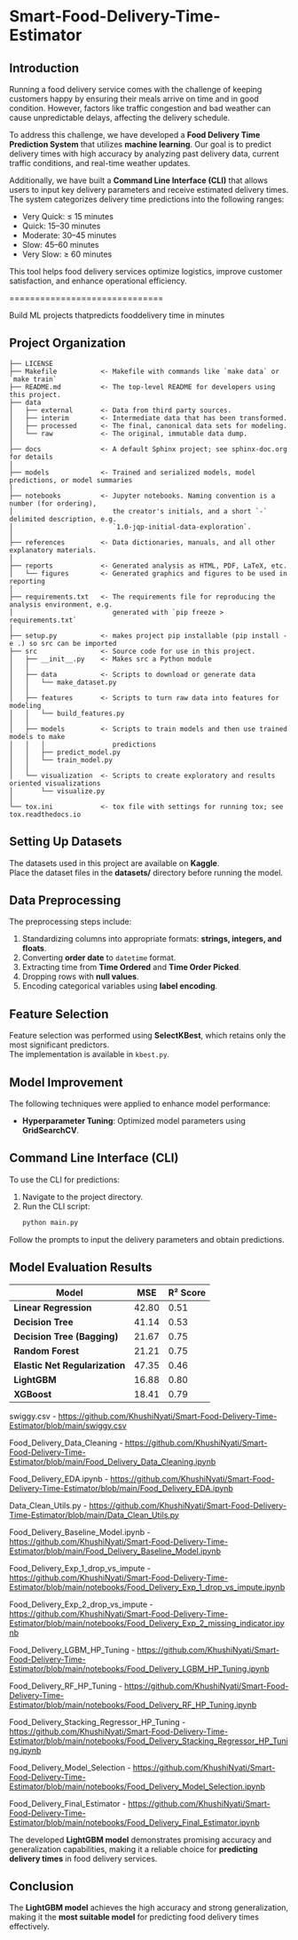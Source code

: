# Smart-Food-Delivery-Time-Estimator

##  Introduction  

Running a food delivery service comes with the challenge of keeping customers happy by ensuring their meals arrive on time and in good condition. However, factors like traffic congestion and bad weather can cause unpredictable delays, affecting the delivery schedule.  

To address this challenge, we have developed a **Food Delivery Time Prediction System** that utilizes **machine learning**. Our goal is to predict delivery times with high accuracy by analyzing past delivery data, current traffic conditions, and real-time weather updates.  

Additionally, we have built a **Command Line Interface (CLI)** that allows users to input key delivery parameters and receive estimated delivery times. The system categorizes delivery time predictions into the following ranges:  

-  Very Quick: ≤ 15 minutes  
-  Quick: 15–30 minutes  
-  Moderate: 30–45 minutes  
-  Slow: 45–60 minutes  
-  Very Slow: ≥ 60 minutes  

This tool helps food delivery services optimize logistics, improve customer satisfaction, and enhance operational efficiency.  


==============================

Build ML projects thatpredicts  fooddelivery time in minutes

Project Organization
------------

    ├── LICENSE
    ├── Makefile           <- Makefile with commands like `make data` or `make train`
    ├── README.md          <- The top-level README for developers using this project.
    ├── data
    │   ├── external       <- Data from third party sources.
    │   ├── interim        <- Intermediate data that has been transformed.
    │   ├── processed      <- The final, canonical data sets for modeling.
    │   └── raw            <- The original, immutable data dump.
    │
    ├── docs               <- A default Sphinx project; see sphinx-doc.org for details
    │
    ├── models             <- Trained and serialized models, model predictions, or model summaries
    │
    ├── notebooks          <- Jupyter notebooks. Naming convention is a number (for ordering),
    │                         the creator's initials, and a short `-` delimited description, e.g.
    │                         `1.0-jqp-initial-data-exploration`.
    │
    ├── references         <- Data dictionaries, manuals, and all other explanatory materials.
    │
    ├── reports            <- Generated analysis as HTML, PDF, LaTeX, etc.
    │   └── figures        <- Generated graphics and figures to be used in reporting
    │
    ├── requirements.txt   <- The requirements file for reproducing the analysis environment, e.g.
    │                         generated with `pip freeze > requirements.txt`
    │
    ├── setup.py           <- makes project pip installable (pip install -e .) so src can be imported
    ├── src                <- Source code for use in this project.
    │   ├── __init__.py    <- Makes src a Python module
    │   │
    │   ├── data           <- Scripts to download or generate data
    │   │   └── make_dataset.py
    │   │
    │   ├── features       <- Scripts to turn raw data into features for modeling
    │   │   └── build_features.py
    │   │
    │   ├── models         <- Scripts to train models and then use trained models to make
    │   │   │                 predictions
    │   │   ├── predict_model.py
    │   │   └── train_model.py
    │   │
    │   └── visualization  <- Scripts to create exploratory and results oriented visualizations
    │       └── visualize.py
    │
    └── tox.ini            <- tox file with settings for running tox; see tox.readthedocs.io

##  Setting Up Datasets  

The datasets used in this project are available on **Kaggle**.  
Place the dataset files in the **datasets/** directory before running the model.  

##  Data Preprocessing  

The preprocessing steps include:  
1. Standardizing columns into appropriate formats: **strings, integers, and floats**.  
2. Converting **order date** to `datetime` format.  
3. Extracting time from **Time Ordered** and **Time Order Picked**.  
4. Dropping rows with **null values**.  
5. Encoding categorical variables using **label encoding**.  

##  Feature Selection  

Feature selection was performed using **SelectKBest**, which retains only the most significant predictors.  
The implementation is available in `kbest.py`.  

##  Model Improvement  

The following techniques were applied to enhance model performance:  
- **Hyperparameter Tuning**: Optimized model parameters using **GridSearchCV**.  

##  Command Line Interface (CLI)  

To use the CLI for predictions:  

1. Navigate to the project directory.  
2. Run the CLI script:  
   ```bash
   python main.py

Follow the prompts to input the delivery parameters and obtain predictions.

## Model Evaluation Results  

| Model                        | MSE   | R² Score |
|------------------------------|-------|----------|
| **Linear Regression**        | 42.80 | 0.51     |
| **Decision Tree**            | 41.14 | 0.53     |
| **Decision Tree (Bagging)**  | 21.67 | 0.75     |
| **Random Forest**            | 21.21 | 0.75     |
| **Elastic Net Regularization** | 47.35 | 0.46     |
| **LightGBM**                 | 16.88 | 0.80     |
| **XGBoost**                  | 18.41 | 0.79     |

swiggy.csv - https://github.com/KhushiNyati/Smart-Food-Delivery-Time-Estimator/blob/main/swiggy.csv

Food_Delivery_Data_Cleaning - https://github.com/KhushiNyati/Smart-Food-Delivery-Time-Estimator/blob/main/Food_Delivery_Data_Cleaning.ipynb

Food_Delivery_EDA.ipynb - https://github.com/KhushiNyati/Smart-Food-Delivery-Time-Estimator/blob/main/Food_Delivery_EDA.ipynb

Data_Clean_Utils.py - https://github.com/KhushiNyati/Smart-Food-Delivery-Time-Estimator/blob/main/Data_Clean_Utils.py

Food_Delivery_Baseline_Model.ipynb - https://github.com/KhushiNyati/Smart-Food-Delivery-Time-Estimator/blob/main/Food_Delivery_Baseline_Model.ipynb

Food_Delivery_Exp_1_drop_vs_impute - https://github.com/KhushiNyati/Smart-Food-Delivery-Time-Estimator/blob/main/notebooks/Food_Delivery_Exp_1_drop_vs_impute.ipynb

Food_Delivery_Exp_2_drop_vs_impute - https://github.com/KhushiNyati/Smart-Food-Delivery-Time-Estimator/blob/main/notebooks/Food_Delivery_Exp_2_missing_indicator.ipynb

Food_Delivery_LGBM_HP_Tuning - https://github.com/KhushiNyati/Smart-Food-Delivery-Time-Estimator/blob/main/notebooks/Food_Delivery_LGBM_HP_Tuning.ipynb

Food_Delivery_RF_HP_Tuning - https://github.com/KhushiNyati/Smart-Food-Delivery-Time-Estimator/blob/main/notebooks/Food_Delivery_RF_HP_Tuning.ipynb

Food_Delivery_Stacking_Regressor_HP_Tuning - https://github.com/KhushiNyati/Smart-Food-Delivery-Time-Estimator/blob/main/notebooks/Food_Delivery_Stacking_Regressor_HP_Tuning.ipynb

Food_Delivery_Model_Selection - https://github.com/KhushiNyati/Smart-Food-Delivery-Time-Estimator/blob/main/notebooks/Food_Delivery_Model_Selection.ipynb

Food_Delivery_Final_Estimator - https://github.com/KhushiNyati/Smart-Food-Delivery-Time-Estimator/blob/main/notebooks/Food_Delivery_Final_Estimator.ipynb

The developed **LightGBM model** demonstrates promising accuracy and generalization capabilities, making it a reliable choice for **predicting delivery times** in food delivery services.  

##  Conclusion  

The **LightGBM model** achieves the high accuracy and strong generalization, making it the **most suitable model** for predicting food delivery times effectively.  


